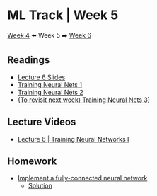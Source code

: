 # ML Track | Week 5
[Week 4](week4.md) ⬅️ Week 5 ➡️ [Week 6](week6.md)

## Readings

- [Lecture 6 Slides](http://cs231n.stanford.edu/slides/2017/cs231n_2017_lecture6.pdf)
- [Training Neural Nets 1](http://cs231n.github.io/neural-networks-1/)
- [Training Neural Nets 2](http://cs231n.github.io/neural-networks-2/)
- [(To revisit next week) Training Neural Nets 3](http://cs231n.github.io/neural-networks-3/))

## Lecture Videos

- [Lecture 6 | Training Neural Networks I](https://www.youtube.com/watch?v=wEoyxE0GP2M&list=PL3FW7Lu3i5JvHM8ljYj-zLfQRF3EO8sYv&index=6)

## Homework

- [Implement a fully-connected neural network](assignments/colab/2020/assignment2/FullyConnectedNets.ipynb)
    * [Solution](assignments/solutions/week5/README.md)